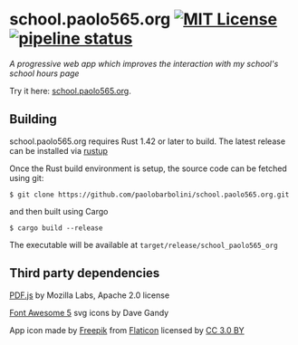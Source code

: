 # school.paolo565.org [![MIT License][licensebadge]](LICENSE) [![pipeline status][badge]][actions]
_A progressive web app which improves the interaction with my school's school hours page_

Try it here: [school.paolo565.org][website].

## Building
school.paolo565.org requires Rust 1.42 or later to build. The latest release can be installed via [rustup][rustup]

Once the Rust build environment is setup, the source code can be fetched using git:

    $ git clone https://github.com/paolobarbolini/school.paolo565.org.git

and then built using Cargo

    $ cargo build --release

The executable will be available at `target/release/school_paolo565_org`

## Third party dependencies
[PDF.js][pdfjs] by Mozilla Labs, Apache 2.0 license

[Font Awesome 5][fa] svg icons by Dave Gandy

App icon made by [Freepik][freepik] from
[Flaticon][flaticon] licensed by [CC 3.0 BY][cc]

[licensebadge]: https://img.shields.io/badge/license-Apache%202-blue
[website]: https://school.paolo565.org
[pdfjs]: https://github.com/mozilla/pdf.js
[fa]: https://fontawesome.com/license/free
[freepik]: https://www.freepik.com
[flaticon]: https://www.flaticon.com
[cc]: http://creativecommons.org/licenses/by/3.0/
[actions]: https://github.com/paolobarbolini/school.paolo565.org/actions?query=workflow%3ACI
[badge]: https://github.com/paolobarbolini/school.paolo565.org/workflows/CI/badge.svg
[rustup]: https://rustup.rs
